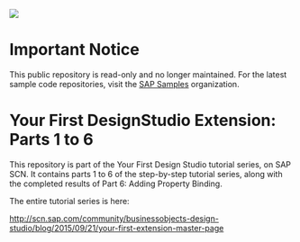 ![](https://img.shields.io/badge/STATUS-NOT%20CURRENTLY%20MAINTAINED-red.svg?longCache=true&style=flat)

# Important Notice
This public repository is read-only and no longer maintained. For the latest sample code repositories, visit the [SAP Samples](https://github.com/SAP-samples) organization.

# Your First DesignStudio Extension: Parts 1 to 6

This repository is part of the Your First Design Studio tutorial series, on SAP SCN. It contains parts 1 to 6 of the step-by-step tutorial series, along with the completed results of Part 6: Adding Property Binding.

The entire tutorial series is here:

http://scn.sap.com/community/businessobjects-design-studio/blog/2015/09/21/your-first-extension-master-page
